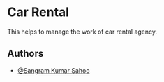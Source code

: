 
# Car Rental 

This helps to manage the work of car rental agency.


## Authors

- [@Sangram Kumar Sahoo](https://github.com/sangram0611)

